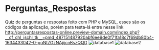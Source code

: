 # Perguntas_Respostas
Quiz de perguntas e respostas feito com PHP e MySQL, esses são os códigos da aplicação, porém para testa-lá entre nesse link http://perguntasrespostas-online.preview-domain.com/index.php?__cf_chl_jschl_tk__=pmd_487151487920abf6ee9de0f71fa18c7f69db80b4-1634433042-0-gqNtZGzNAjijcnBszQQO
![database1](https://user-images.githubusercontent.com/79476059/137594891-31eb9a27-4612-4579-8eb2-82cedc813f24.PNG)
![database2](https://user-images.githubusercontent.com/79476059/137594899-02381f9b-692d-4547-8264-cb2f5cbf19c0.PNG)
